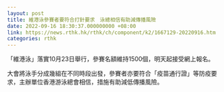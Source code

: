 ```yaml
---
layout: post
title: 維港泳參賽者要符合打針要求　泳總相信有助減傳播風險
date: 2022-09-16 18:30:37.000000000 +08:00
link: https://news.rthk.hk/rthk/ch/component/k2/1667129-20220916.htm
categories: rthk
---
```


「維港泳」落實10月23日舉行，參賽名額維持1500個，明天起接受網上報名。

大會將泳手分成幾組在不同時段出發，參賽者亦要符合「疫苗通行證」等防疫要求，主辦單位香港游泳總會相信，措施有助減低傳播風險。
